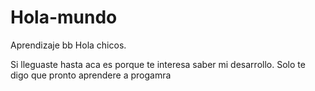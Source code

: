 # Hola-mundo
Aprendizaje bb
Hola chicos.

Si lleguaste hasta aca es porque te interesa saber mi desarrollo. 
Solo te digo que pronto aprendere a progamra

